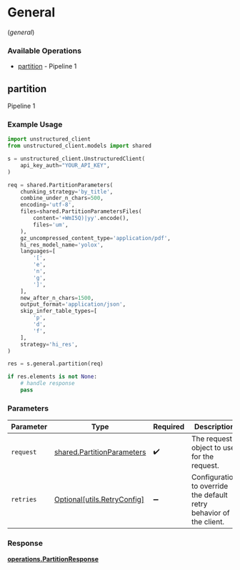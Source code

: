 # General
(*general*)

### Available Operations

* [partition](#partition) - Pipeline 1

## partition

Pipeline 1

### Example Usage

```python
import unstructured_client
from unstructured_client.models import shared

s = unstructured_client.UnstructuredClient(
    api_key_auth="YOUR_API_KEY",
)

req = shared.PartitionParameters(
    chunking_strategy='by_title',
    combine_under_n_chars=500,
    encoding='utf-8',
    files=shared.PartitionParametersFiles(
        content='+WmI5Q)|yy'.encode(),
        files='um',
    ),
    gz_uncompressed_content_type='application/pdf',
    hi_res_model_name='yolox',
    languages=[
        '[',
        'e',
        'n',
        'g',
        ']',
    ],
    new_after_n_chars=1500,
    output_format='application/json',
    skip_infer_table_types=[
        'p',
        'd',
        'f',
    ],
    strategy='hi_res',
)

res = s.general.partition(req)

if res.elements is not None:
    # handle response
    pass
```

### Parameters

| Parameter                                                                | Type                                                                     | Required                                                                 | Description                                                              |
| ------------------------------------------------------------------------ | ------------------------------------------------------------------------ | ------------------------------------------------------------------------ | ------------------------------------------------------------------------ |
| `request`                                                                | [shared.PartitionParameters](../../models/shared/partitionparameters.md) | :heavy_check_mark:                                                       | The request object to use for the request.                               |
| `retries`                                                                | [Optional[utils.RetryConfig]](../../models/utils/retryconfig.md)         | :heavy_minus_sign:                                                       | Configuration to override the default retry behavior of the client.      |


### Response

**[operations.PartitionResponse](../../models/operations/partitionresponse.md)**

